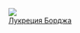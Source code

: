 ![](/books/dramaturgy/Виктор%20Гюго/Лукреция%20Борджа.jpg)  
[Лукреция Борджа](/books/dramaturgy/Виктор%20Гюго/Лукреция%20Борджа)
